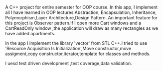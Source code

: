 A C++ project for entire semester for OOP course.
In this app, I implement all I have learned in OOP lectures:Abstraction, Encapsulation, Inheritance, Polymorphism,Layer Architecture,Design Pattern.
An important feature for this project is Observer pattern.If I open more Cart windows and a CartReadOnly window ,the application will draw as many rectangles as we have added apartments.

In the app I implement the library 'vector' from STL C++.I tried to use 'Resource Acquisition Is Initialization',Move constructor,move assigment,copy constructor,iterator,template for classes and methods.

I uesd test driven development ,test coverage,data validation.
